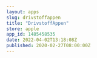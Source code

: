 ```yaml
---
layout: apps
slug: drivstoffappen
title: "DrivstoffAppen"
store: apple
app_id: 1485458535
date: 2022-04-02T13:18:08Z
published: 2020-02-27T08:00:00Z
---
```

